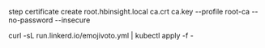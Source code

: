 step certificate create root.hbinsight.local ca.crt ca.key --profile root-ca --no-password --insecure

curl -sL run.linkerd.io/emojivoto.yml | kubectl apply -f -
